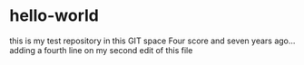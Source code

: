 # hello-world
this is my test repository in this GIT space
Four score and seven years ago...
adding a fourth line on my second edit of this file
